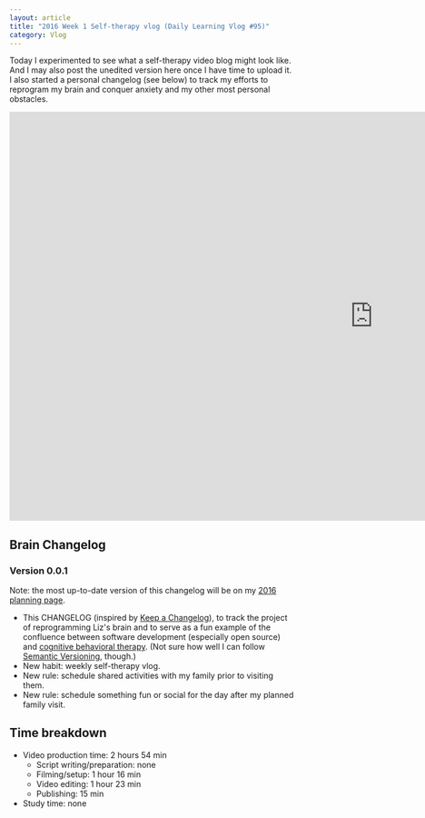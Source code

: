 ```yaml
---
layout: article
title: "2016 Week 1 Self-therapy vlog (Daily Learning Vlog #95)"
category: Vlog
---
```


Today I experimented to see what a self-therapy video blog might look like. And I may also post the unedited version here once I have time to upload it. I also started a personal changelog (see below) to track my efforts to reprogram my brain and conquer anxiety and my other most personal obstacles.

<iframe width="1280" height="720" src="https://www.youtube.com/embed/c_rSKjPb9Fk" frameborder="0" allowfullscreen></iframe>

## Brain Changelog

### Version 0.0.1

Note: the most up-to-date version of this changelog will be on my [2016 planning page](/2016/).

- This CHANGELOG (inspired by [Keep a Changelog](http://keepachangelog.com/)), to track the project of reprogramming Liz's brain and to serve as a fun example of the confluence between software development (especially open source) and [cognitive behavioral therapy](https://en.wikipedia.org/wiki/Cognitive_behavioral_therapy). (Not sure how well I can follow [Semantic Versioning](http://semver.org), though.)
- New habit: weekly self-therapy vlog.
- New rule: schedule shared activities with my family prior to visiting them.
- New rule: schedule something fun or social for the day after my planned family visit.


## Time breakdown

- Video production time: 2 hours 54 min
  - Script writing/preparation: none
  - Filming/setup: 1 hour 16 min
  - Video editing: 1 hour 23 min
  - Publishing: 15 min
- Study time: none